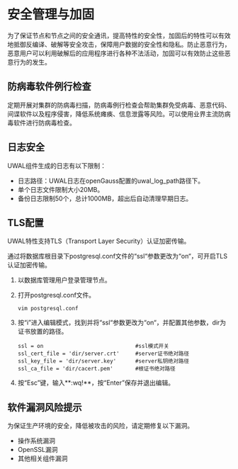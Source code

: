 # 安全管理与加固<a name="ZH-CN_TOPIC_0000001651136150"></a>

为了保证节点和节点之间的安全通讯，提高特性的安全性，加固后的特性可以有效地抵御反编译、破解等安全攻击，保障用户数据的安全性和隐私。防止恶意行为，恶意用户可以利用破解后的应用程序进行各种不法活动，加固可以有效防止这些恶意行为的发生。

## 防病毒软件例行检查<a name="section18421130132517"></a>

定期开展对集群的防病毒扫描，防病毒例行检查会帮助集群免受病毒、恶意代码、间谍软件以及程序侵害，降低系统瘫痪、信息泄露等风险。可以使用业界主流防病毒软件进行防病毒检查。

## 日志安全<a name="section980819328179"></a>

UWAL组件生成的日志有以下限制：

-   日志路径：UWAL日志在openGauss配置的uwal\_log\_path路径下。
-   单个日志文件限制大小20MB。
-   备份日志限制50个，总计1000MB，超出后自动清理早期日志。

## TLS配置<a name="section2023142810310"></a>

UWAL特性支持TLS（Transport Layer Security）认证加密传输。

通过将数据库根目录下postgresql.conf文件的“ssl“参数更改为“on“，可开启TLS认证加密传输。

1.  以数据库管理用户登录管理节点。
2.  打开postgresql.conf文件。

    ```
    vim postgresql.conf
    ```

3.  按“i”进入编辑模式，找到并将“ssl“参数更改为“on“，并配置其他参数，dir为证书放置的路径。

    ```
    ssl = on                             #ssl模式开关
    ssl_cert_file = 'dir/server.crt'     #server证书绝对路径
    ssl_key_file = 'dir/server.key'      #server私钥绝对路径
    ssl_ca_file = 'dir/cacert.pem'       #根证书绝对路径
    ```

4.  按“Esc”键，输入**:wq!**，按“Enter”保存并退出编辑。

## 软件漏洞风险提示<a name="section6274628161815"></a>

为保证生产环境的安全，降低被攻击的风险，请定期修复以下漏洞。

-   操作系统漏洞
-   OpenSSL漏洞
-   其他相关组件漏洞


